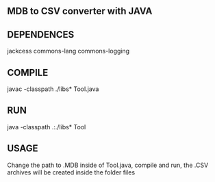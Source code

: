 ## MDB to CSV converter with JAVA

## DEPENDENCES

jackcess
commons-lang
commons-logging

## COMPILE

javac -classpath ./libs\* Tool.java

## RUN

java -classpath .:./libs\* Tool

## USAGE

Change the path to .MDB inside of Tool.java, compile and run, the .CSV archives will be created inside the folder files
